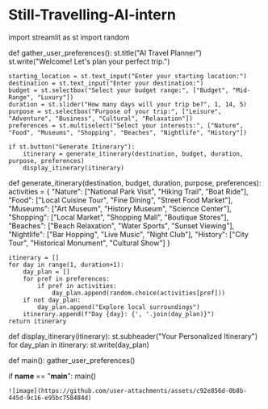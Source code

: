 # Still-Travelling-AI-intern
import streamlit as st
import random

def gather_user_preferences():
    st.title("AI Travel Planner")
    st.write("Welcome! Let's plan your perfect trip.")

    starting_location = st.text_input("Enter your starting location:")
    destination = st.text_input("Enter your destination:")
    budget = st.selectbox("Select your budget range:", ["Budget", "Mid-Range", "Luxury"])
    duration = st.slider("How many days will your trip be?", 1, 14, 5)
    purpose = st.selectbox("Purpose of your trip:", ["Leisure", "Adventure", "Business", "Cultural", "Relaxation"])
    preferences = st.multiselect("Select your interests:", ["Nature", "Food", "Museums", "Shopping", "Beaches", "Nightlife", "History"])

    if st.button("Generate Itinerary"):
        itinerary = generate_itinerary(destination, budget, duration, purpose, preferences)
        display_itinerary(itinerary)

def generate_itinerary(destination, budget, duration, purpose, preferences):
    activities = {
        "Nature": ["National Park Visit", "Hiking Trail", "Boat Ride"],
        "Food": ["Local Cuisine Tour", "Fine Dining", "Street Food Market"],
        "Museums": ["Art Museum", "History Museum", "Science Center"],
        "Shopping": ["Local Market", "Shopping Mall", "Boutique Stores"],
        "Beaches": ["Beach Relaxation", "Water Sports", "Sunset Viewing"],
        "Nightlife": ["Bar Hopping", "Live Music", "Night Club"],
        "History": ["City Tour", "Historical Monument", "Cultural Show"]
    }

    itinerary = []
    for day in range(1, duration+1):
        day_plan = []
        for pref in preferences:
            if pref in activities:
                day_plan.append(random.choice(activities[pref]))
        if not day_plan:
            day_plan.append("Explore local surroundings")
        itinerary.append(f"Day {day}: {', '.join(day_plan)}")
    return itinerary

def display_itinerary(itinerary):
    st.subheader("Your Personalized Itinerary")
    for day_plan in itinerary:
        st.write(day_plan)

def main():
    gather_user_preferences()

if __name__ == "__main__":
    main()

    ![image](https://github.com/user-attachments/assets/c92e856d-0b8b-445d-9c16-e95bc758484d)

